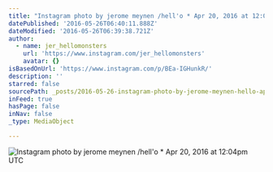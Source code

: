 ```yaml
---
title: "Instagram photo by jerome meynen /hell'o * Apr 20, 2016 at 12:04pm UTC"
datePublished: '2016-05-26T06:40:11.888Z'
dateModified: '2016-05-26T06:39:38.721Z'
author:
  - name: jer_hellomonsters
    url: 'https://www.instagram.com/jer_hellomonsters'
    avatar: {}
isBasedOnUrl: 'https://www.instagram.com/p/BEa-IGHunkR/'
description: ''
starred: false
sourcePath: _posts/2016-05-26-instagram-photo-by-jerome-meynen-hello-apr-20-2016-at-1.md
inFeed: true
hasPage: false
inNav: false
_type: MediaObject

---
```

![Instagram photo by jerome meynen /hell'o * Apr 20, 2016 at 12:04pm UTC](https://scontent.cdninstagram.com/t51.2885-15/e35/12912858_1725137501042567_1312643801_n.jpg?ig_cache_key=MTIzMjU3MDY4MzI1MDg2NjQ0OQ%3D%3D.2)